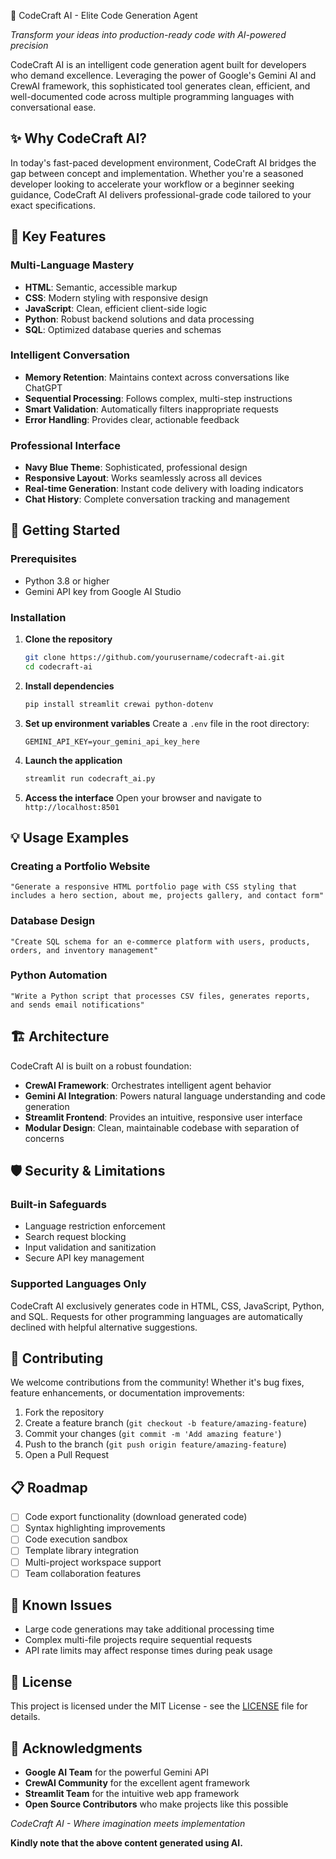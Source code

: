 🤖 CodeCraft AI - Elite Code Generation Agent

*Transform your ideas into production-ready code with AI-powered precision*

CodeCraft AI is an intelligent code generation agent built for developers who demand excellence. Leveraging the power of Google's Gemini AI and CrewAI framework, this sophisticated tool generates clean, efficient, and well-documented code across multiple programming languages with conversational ease.

## ✨ Why CodeCraft AI?

In today's fast-paced development environment, CodeCraft AI bridges the gap between concept and implementation. Whether you're a seasoned developer looking to accelerate your workflow or a beginner seeking guidance, CodeCraft AI delivers professional-grade code tailored to your exact specifications.

## 🎯 Key Features

### **Multi-Language Mastery**
- **HTML**: Semantic, accessible markup
- **CSS**: Modern styling with responsive design
- **JavaScript**: Clean, efficient client-side logic
- **Python**: Robust backend solutions and data processing
- **SQL**: Optimized database queries and schemas

### **Intelligent Conversation**
- **Memory Retention**: Maintains context across conversations like ChatGPT
- **Sequential Processing**: Follows complex, multi-step instructions
- **Smart Validation**: Automatically filters inappropriate requests
- **Error Handling**: Provides clear, actionable feedback

### **Professional Interface**
- **Navy Blue Theme**: Sophisticated, professional design
- **Responsive Layout**: Works seamlessly across all devices
- **Real-time Generation**: Instant code delivery with loading indicators
- **Chat History**: Complete conversation tracking and management

## 🚀 Getting Started

### Prerequisites
- Python 3.8 or higher
- Gemini API key from Google AI Studio

### Installation

1. **Clone the repository**
   ```bash
   git clone https://github.com/yourusername/codecraft-ai.git
   cd codecraft-ai
   ```

2. **Install dependencies**
   ```bash
   pip install streamlit crewai python-dotenv
   ```

3. **Set up environment variables**
   Create a `.env` file in the root directory:
   ```
   GEMINI_API_KEY=your_gemini_api_key_here
   ```

4. **Launch the application**
   ```bash
   streamlit run codecraft_ai.py
   ```

5. **Access the interface**
   Open your browser and navigate to `http://localhost:8501`

## 💡 Usage Examples

### Creating a Portfolio Website
```
"Generate a responsive HTML portfolio page with CSS styling that includes a hero section, about me, projects gallery, and contact form"
```

### Database Design
```
"Create SQL schema for an e-commerce platform with users, products, orders, and inventory management"
```

### Python Automation
```
"Write a Python script that processes CSV files, generates reports, and sends email notifications"
```

## 🏗️ Architecture

CodeCraft AI is built on a robust foundation:

- **CrewAI Framework**: Orchestrates intelligent agent behavior
- **Gemini AI Integration**: Powers natural language understanding and code generation
- **Streamlit Frontend**: Provides an intuitive, responsive user interface
- **Modular Design**: Clean, maintainable codebase with separation of concerns

## 🛡️ Security & Limitations

### **Built-in Safeguards**
- Language restriction enforcement
- Search request blocking
- Input validation and sanitization
- Secure API key management

### **Supported Languages Only**
CodeCraft AI exclusively generates code in HTML, CSS, JavaScript, Python, and SQL. Requests for other programming languages are automatically declined with helpful alternative suggestions.

## 🤝 Contributing

We welcome contributions from the community! Whether it's bug fixes, feature enhancements, or documentation improvements:

1. Fork the repository
2. Create a feature branch (`git checkout -b feature/amazing-feature`)
3. Commit your changes (`git commit -m 'Add amazing feature'`)
4. Push to the branch (`git push origin feature/amazing-feature`)
5. Open a Pull Request

## 📋 Roadmap

- [ ] Code export functionality (download generated code)
- [ ] Syntax highlighting improvements
- [ ] Code execution sandbox
- [ ] Template library integration
- [ ] Multi-project workspace support
- [ ] Team collaboration features

## 🐛 Known Issues

- Large code generations may take additional processing time
- Complex multi-file projects require sequential requests
- API rate limits may affect response times during peak usage

## 📄 License

This project is licensed under the MIT License - see the [LICENSE](LICENSE) file for details.

## 🙏 Acknowledgments

- **Google AI Team** for the powerful Gemini API
- **CrewAI Community** for the excellent agent framework
- **Streamlit Team** for the intuitive web app framework
- **Open Source Contributors** who make projects like this possible

*CodeCraft AI - Where imagination meets implementation*


**Kindly note that the above content generated using AI.**
